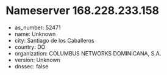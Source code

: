 # Nameserver 168.228.233.158

* as_number: 52471
* name: Unknown
* city: Santiago de los Caballeros
* country: DO
* organization: COLUMBUS NETWORKS DOMINICANA, S.A.
* version: Unknown
* dnssec: false
